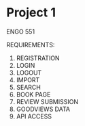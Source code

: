 # Project 1

ENGO 551

REQUIREMENTS:

1. REGISTRATION
2. LOGIN
3. LOGOUT
4. IMPORT
5. SEARCH
6. BOOK PAGE
7. REVIEW SUBMISSION
8. GOODVIEWS DATA
9. API ACCESS
